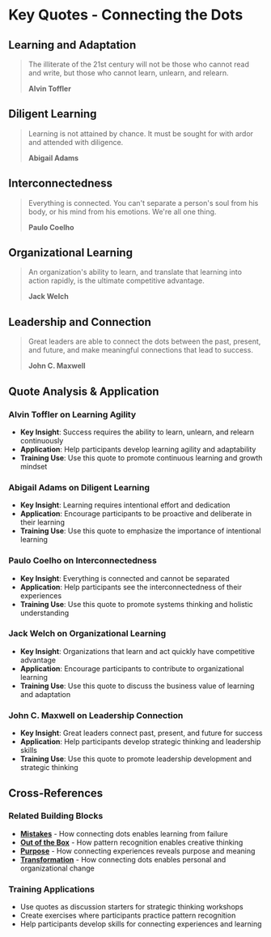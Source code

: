 # Key Quotes - Connecting the Dots

## Learning and Adaptation
> The illiterate of the 21st century will not be those who cannot read and write, but those who cannot learn, unlearn, and relearn.
> 
> **Alvin Toffler**

## Diligent Learning
> Learning is not attained by chance. It must be sought for with ardor and attended with diligence.
> 
> **Abigail Adams**

## Interconnectedness
> Everything is connected. You can't separate a person's soul from his body, or his mind from his emotions. We're all one thing.
> 
> **Paulo Coelho**

## Organizational Learning
> An organization's ability to learn, and translate that learning into action rapidly, is the ultimate competitive advantage.
> 
> **Jack Welch**

## Leadership and Connection
> Great leaders are able to connect the dots between the past, present, and future, and make meaningful connections that lead to success.
> 
> **John C. Maxwell**

## Quote Analysis & Application

### Alvin Toffler on Learning Agility
- **Key Insight**: Success requires the ability to learn, unlearn, and relearn continuously
- **Application**: Help participants develop learning agility and adaptability
- **Training Use**: Use this quote to promote continuous learning and growth mindset

### Abigail Adams on Diligent Learning
- **Key Insight**: Learning requires intentional effort and dedication
- **Application**: Encourage participants to be proactive and deliberate in their learning
- **Training Use**: Use this quote to emphasize the importance of intentional learning

### Paulo Coelho on Interconnectedness
- **Key Insight**: Everything is connected and cannot be separated
- **Application**: Help participants see the interconnectedness of their experiences
- **Training Use**: Use this quote to promote systems thinking and holistic understanding

### Jack Welch on Organizational Learning
- **Key Insight**: Organizations that learn and act quickly have competitive advantage
- **Application**: Encourage participants to contribute to organizational learning
- **Training Use**: Use this quote to discuss the business value of learning and adaptation

### John C. Maxwell on Leadership Connection
- **Key Insight**: Great leaders connect past, present, and future for success
- **Application**: Help participants develop strategic thinking and leadership skills
- **Training Use**: Use this quote to promote leadership development and strategic thinking

## Cross-References

### Related Building Blocks
- **[Mistakes](../mistakes/README.md)** - How connecting dots enables learning from failure
- **[Out of the Box](../out-of-the-box/README.md)** - How pattern recognition enables creative thinking
- **[Purpose](../purpose/README.md)** - How connecting experiences reveals purpose and meaning
- **[Transformation](../transformation/README.md)** - How connecting dots enables personal and organizational change

### Training Applications
- Use quotes as discussion starters for strategic thinking workshops
- Create exercises where participants practice pattern recognition
- Help participants develop skills for connecting experiences and learning
